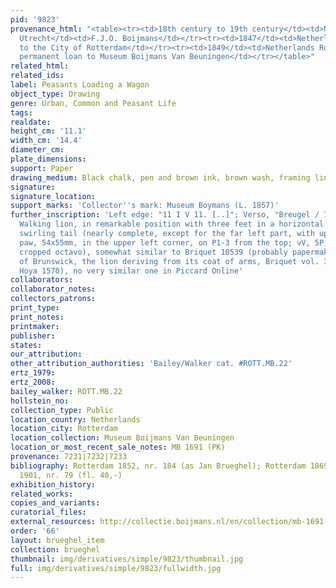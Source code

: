```yaml
---
pid: '9823'
provenance_html: "<table><tr><td>18th century to 19th century</td><td>Netherlands
  Utrecht</td><td>F.J.O. Boijmans</td></tr><tr><td>1847</td><td>Netherlands Rotterdam</td><td>Bequeathed
  to the City of Rotterdam</td></tr><tr><td>1849</td><td>Netherlands Rotterdam</td><td>On
  permanent loan to Museum Boijmans Van Beuningen</td></tr></table>"
related_html:
related_ids:
label: Peasants Loading a Wagon
object_type: Drawing
genre: Urban, Common and Peasant Life
tags:
realdate:
height_cm: '11.1'
width_cm: '14.4'
diameter_cm:
plate_dimensions:
support: Paper
drawing_medium: Black chalk, pen and brown ink, brown wash, framing lines in pencil
signature:
signature_location:
support_marks: 'Collector''s mark: Museum Boymans (L. 1857)'
further_inscription: 'Left edge: "11 I V 11. [..]"; Verso, "Breugel / 79"; Watermark:
  Walking lion, in remarkable position with three feet in a horizontal line and a
  swirling tail (nearly complete, except for the far left part, with upheld right
  paw, 54x55mm, in the upper left corner, on P1-3 from the top; vV, 5P, very fine,
  cropped octavo), somewhat similar to Briquet 10539 (probably papermaker in the duchy
  of Brunswick, the lion deriving from its coat of arms, Briquet vol. 3, p. 539; doc.
  Hoya 1570), no very similar one in Piccard Online'
collaborators:
collaborator_notes:
collectors_patrons:
print_type:
print_notes:
printmaker:
publisher:
states:
our_attribution:
other_attribution_authorities: 'Bailey/Walker cat. #ROTT.MB.22'
ertz_1979:
ertz_2008:
bailey_walker: ROTT.MB.22
hollstein_no:
collection_type: Public
location_country: Netherlands
location_city: Rotterdam
location_collection: Museum Boijmans Van Beuningen
location_or_most_recent_sale_notes: MB 1691 (PK)
provenance: 7231|7232|7233
bibliography: Rotterdam 1852, nr. 184 (as Jan Brueghel); Rotterdam 1869, nr. 43; Rotterdam
  1901, nr. 79 (fl. 40,-)
exhibition_history:
related_works:
copies_and_variants:
curatorial_files:
external_resources: http://collectie.boijmans.nl/en/collection/mb-1691-(pk)
order: '66'
layout: brueghel_item
collection: brueghel
thumbnail: img/derivatives/simple/9823/thumbnail.jpg
full: img/derivatives/simple/9823/fullwidth.jpg
---
```

